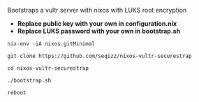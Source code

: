 Bootstraps a vultr server with nixos with LUKS root encryption

- **Replace public key with your own in configuration.nix**
- **Replace LUKS password with your own in bootstrap.sh**

```
nix-env -iA nixos.gitMinimal

git clone https://github.com/seqizz/nixos-vultr-securestrap

cd nixos-vultr-securestrap

./bootstrap.sh

reboot
```
